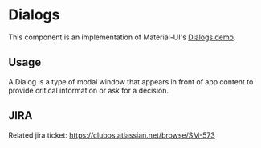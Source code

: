 # Dialogs
This component is an implementation of Material-UI's [Dialogs demo](https://material-ui.com/components/dialogs/). 

## Usage
A Dialog is a type of modal window that appears in front of app content to provide critical information or ask for a decision.

## JIRA
Related jira ticket: https://clubos.atlassian.net/browse/SM-573

